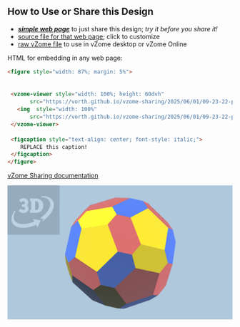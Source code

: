 
## How to Use or Share this Design

 - [***simple web page***](<https://vorth.github.io/vzome-sharing/2025/06/01/09-23-22-puzzle-coloring-panels/>) to just share this design; *try it before you share it!*
 - [source file for that web page](<https://github.com/vorth/vzome-sharing/edit/main/2025/06/01/09-23-22-puzzle-coloring-panels/index.md>); click to customize
 - [raw vZome file](<https://raw.githubusercontent.com/vorth/vzome-sharing/main/2025/06/01/09-23-22-puzzle-coloring-panels/puzzle-coloring-panels.vZome>) to use in vZome desktop or vZome Online
 
 HTML for embedding in any web page:
 ```html
<figure style="width: 87%; margin: 5%">
  
  
  <vzome-viewer style="width: 100%; height: 60dvh" 
        src="https://vorth.github.io/vzome-sharing/2025/06/01/09-23-22-puzzle-coloring-panels/puzzle-coloring-panels.vZome" >
    <img  style="width: 100%"
        src="https://vorth.github.io/vzome-sharing/2025/06/01/09-23-22-puzzle-coloring-panels/puzzle-coloring-panels.png" >
  </vzome-viewer>

  <figcaption style="text-align: center; font-style: italic;">
     REPLACE this caption!
  </figcaption>
</figure>

 ```

[vZome Sharing documentation](https://vzome.github.io/vzome/sharing.html#how-it-works)

![Image](<puzzle-coloring-panels.png>)

